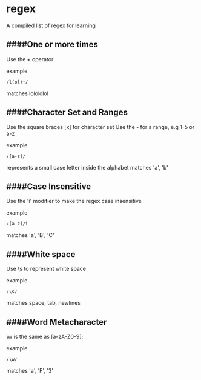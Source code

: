 # regex
A compiled list of regex for learning


####One or more times
---
Use the + operator

example

```
/l(ol)+/
```

matches lolololol

####Character Set and Ranges
---
Use the square braces [x] for character set
Use the - for a range, e.g 1-5 or a-z

example
```
/[a-z]/
```
represents a small case letter inside the alphabet
matches 'a', 'b'

####Case Insensitive
---
Use the 'i' modifier to make the regex case insensitive

example
```
/[a-z]/i
```

matches 'a', 'B', 'C'

####White space
---
Use \s to represent white space

example
```
/\s/
```

matches space, tab, newlines

####Word Metacharacter
---
\w is the same as [a-zA-Z0-9];

example
```
/\w/
```

matches 'a', 'F', '3'


